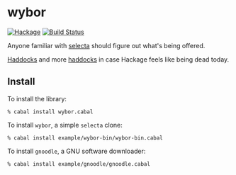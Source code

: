 wybor
=====
[![Hackage](https://budueba.com/hackage/wybor)](https://hackage.haskell.org/package/wybor)
[![Build Status](https://secure.travis-ci.org/supki/wybor.png?branch=master)](https://travis-ci.org/supki/wybor)

Anyone familiar with [selecta][selecta] should figure out what's being offered.

[Haddocks][haddocks] and more [haddocks][more-haddocks] in case Hackage feels like being dead today.

Install
-------

To install the library:

    % cabal install wybor.cabal

To install `wybor`, a simple `selecta` clone:

    % cabal install example/wybor-bin/wybor-bin.cabal

To install `gnoodle`, a GNU software downloader:

    % cabal install example/gnoodle/gnoodle.cabal

  [selecta]: https://github.com/garybernhardt/selecta
  [haddocks]: http://supki.github.io/wybor
  [more-haddocks]: https://budueba.com/wybor
